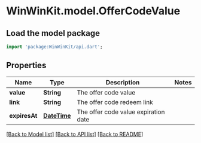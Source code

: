 # WinWinKit.model.OfferCodeValue

## Load the model package
```dart
import 'package:WinWinKit/api.dart';
```

## Properties
Name | Type | Description | Notes
------------ | ------------- | ------------- | -------------
**value** | **String** | The offer code value | 
**link** | **String** | The offer code redeem link | 
**expiresAt** | [**DateTime**](DateTime.md) | The offer code value expiration date | 

[[Back to Model list]](../README.md#documentation-for-models) [[Back to API list]](../README.md#documentation-for-api-endpoints) [[Back to README]](../README.md)


